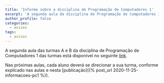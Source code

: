 ```yaml
---
title: 'Informe sobre a disciplina de Programação de Computadores 1'
excerpt: 'A segunda aula da disciplina de Programação de Computadores 1 está disponível.'
author_profile: false
categories:
  - avisos
tags:
  - avisos
---
```


A segunda aula das turmas A e B da disciplina de Programação de Computadores 1 das turmas está disponível no seguinte [link](https://drive.google.com/file/d/1dkOQfY93rGcIqG7ycqmu8f_IQOCWjpc_/view?usp=sharing).

Nas próximas aulas, cada aluno deverá se direcionar a sua turma, conforme explicado nas aulas e nesta [publicação]({% post_url 2020-11-25-informacoes-pc1 %}).  
